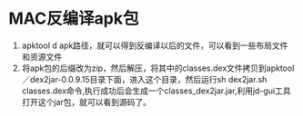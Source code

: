 # MAC反编译apk包

1. apktool d apk路径，就可以得到反编译以后的文件，可以看到一些布局文件和资源文件
2. 将apk包的后缀改为zip，然后解压，将其中的classes.dex文件拷贝到apktool／dex2jar-0.0.9.15目录下面，进入这个目录，然后运行sh dex2jar.sh classes.dex命令,执行成功后会生成一个classes_dex2jar.jar,利用jd-gui工具打开这个jar包，就可以看到源码了。

